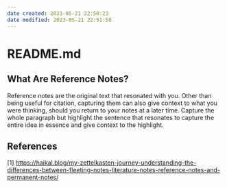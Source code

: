 ```yaml
---
date created: 2023-05-21 22:50:23
date modified: 2023-05-21 22:51:58
---
```


# README.md

## What Are Reference Notes?

Reference notes are the original text that resonated with you. Other than being useful for citation, capturing them can also give context to what you were thinking, should you return to your notes at a later time. Capture the whole paragraph but highlight the sentence that resonates to capture the entire idea in essence and give context to the highlight.

## References

[1] https://haikal.blog/my-zettelkasten-journey-understanding-the-differences-between-fleeting-notes-literature-notes-reference-notes-and-permanent-notes/